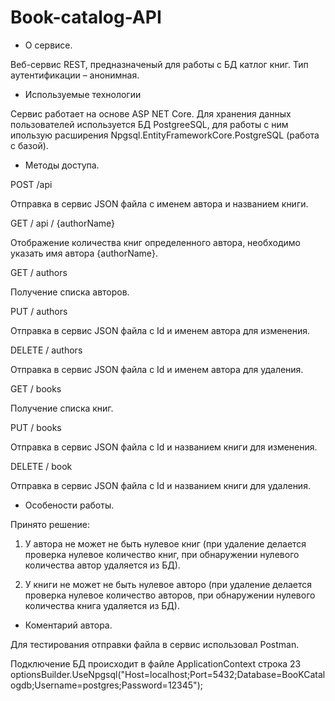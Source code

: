 # Book-catalog-API

* О сервисе. 

Веб-сервис REST, предназначеный для работы с БД катлог книг. Тип аутентификации – анонимная.



* Используемые технологии

Сервис работает на основе ASP NET Core. Для хранения данных пользователей используется БД PostgreeSQL, для работы с ним ипользую расширения Npgsql.EntityFrameworkCore.PostgreSQL (работа с базой).



* Методы доступа.
 
POST /api

Отправка в сервис JSON файла с именем автора и названием книги.

GET / api / {authorName}

Отображение количества книг определенного автора, необходимо указать имя автора {authorName}.

GET / authors

Получение списка авторов.

PUT / authors

Отправка в сервис JSON файла с Id и именем автора для изменения.

DELETE / authors 

Отправка в сервис JSON файла с Id и именем автора для удаления.



GET / books

Получение списка книг.

PUT / books

Отправка в сервис JSON файла с Id и названием книги для изменения.

DELETE / book

Отправка в сервис JSON файла с Id и названием книги для удаления.



* Особености работы.
 
Принято решение:

1) У автора не может не быть нулевое книг (при удаление делается проверка нулевое количество книг, при обнаружении нулевого количества автор удаляется из БД).

2) У книги не может не быть нулевое авторо (при удаление делается проверка нулевое количество авторов, при обнаружении нулевого количества книга удаляется из БД).



* Коментарий автора.

Для тестирования отправки файла в сервис использовал Postman.

Подключение БД происходит в файле ApplicationContext строка 23 optionsBuilder.UseNpgsql("Host=localhost;Port=5432;Database=BooKCatalogdb;Username=postgres;Password=12345");

